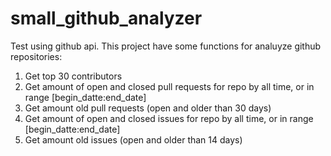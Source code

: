 # small_github_analyzer

Test using github api. This project have some functions for analuyze github repositories:
1. Get top 30 contributors
2. Get amount of open and closed pull requests for repo by all time, or in range [begin_datte:end_date]
3. Get amount old pull requests (open and older than 30 days)
4. Get amount of open and closed issues for repo by all time, or in range [begin_datte:end_date]
5. Get amount old issues (open and older than 14 days)
